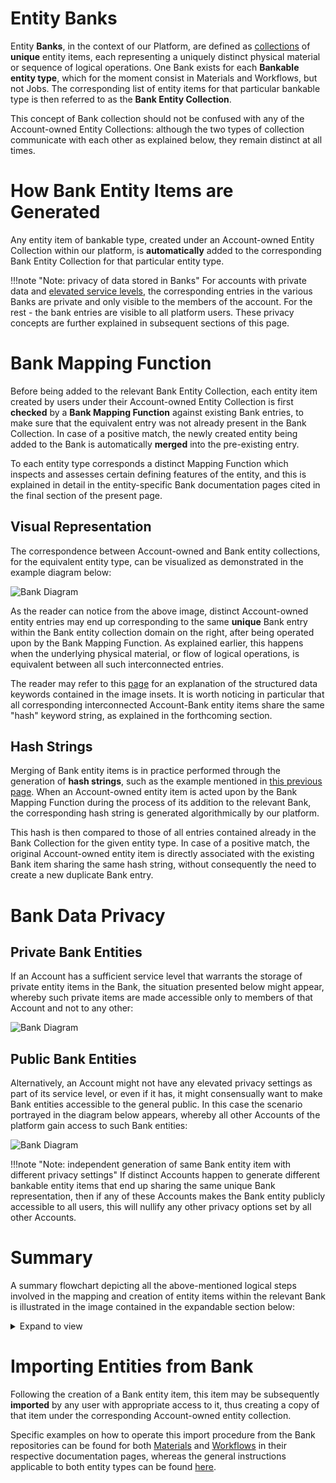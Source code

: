 # Entity Banks

Entity **Banks**, in the context of our Platform, are defined as [collections](/accounts/collections.md) of **unique** entity items, each representing a uniquely distinct physical material or sequence of logical operations. One Bank exists for each **Bankable entity type**, which for the moment consist in Materials and Workflows, but not Jobs. The corresponding list of entity items for that particular bankable type is then referred to  as the **Bank Entity Collection**. 

This concept of Bank collection should not be confused with any of the Account-owned Entity Collections: although the two types of collection communicate with each other as explained below, they remain distinct at all times.


# How Bank Entity Items are Generated

Any entity item of bankable type, created under an Account-owned Entity Collection within our platform, is **automatically** added to the corresponding Bank Entity Collection for that particular entity type. 

!!!note "Note: privacy of data stored in Banks"
    For accounts with private data and  [elevated service levels](/pricing/service-levels.md), the corresponding entries in the various Banks are private and only visible to the members of the account. For the rest - the bank entries are visible to all platform users. These privacy concepts are further explained in subsequent sections of this page. 

# Bank Mapping Function

Before being added to the relevant Bank Entity Collection, each entity item created by users under their Account-owned Entity Collection is first **checked** by a **Bank Mapping Function** against existing Bank entries, to make sure that the equivalent entry was not already present in the Bank Collection. In case of a positive match, the newly created entity being added to the Bank is automatically **merged** into the pre-existing entry.

To each entity type corresponds a distinct Mapping Function which inspects and assesses certain defining features of the entity, and this is explained in detail in the entity-specific Bank documentation pages cited in the final section of the present page. 

## Visual Representation

The correspondence between Account-owned and Bank entity collections, for the equivalent entity type, can be visualized as demonstrated in the example diagram below:

![Bank Diagram](/images/Bank-diagram-Mapping.png "Bank Diagram")

As the reader can notice from the above image, distinct Account-owned entity entries <i class="zmdi zmdi-close-circle-o zmdi-hc-border"></i> may end up corresponding to the same **unique** Bank entry <i class="zmdi zmdi-plus-circle-o zmdi-hc-border"></i> within the Bank entity collection domain on the right, after being operated upon by the Bank Mapping Function. As explained earlier, this happens when the underlying physical material, or flow of logical operations, is equivalent between all such interconnected entries.

The reader may refer to this [page](data.md) for an explanation of the structured data keywords contained in the image insets. It is worth noticing in particular that all corresponding interconnected Account-Bank entity items share the same "hash" keyword string, as explained in the forthcoming section.


## Hash Strings

Merging of Bank entity items is in practice performed through the generation of **hash strings**, such as the example mentioned in [this previous page](data.md). When an Account-owned entity item is acted upon by the Bank Mapping Function during the process of its addition to the relevant Bank, the corresponding hash string is generated algorithmically by our platform. 

This hash is then compared to those of all entries contained already in the Bank Collection for the given entity type. In case of a positive match, the original Account-owned entity item is directly associated with the existing Bank item sharing the same hash string, without consequently the need to create a new duplicate Bank entry.


# Bank Data Privacy

## Private Bank Entities

If an Account has a sufficient service level that warrants the storage of private entity items in the Bank, the situation presented below might appear, whereby such private items are made accessible only to members of that Account and not to any other:

![Bank Diagram](/images/Bank-diagram-Private.png "Bank Diagram")

## Public Bank Entities

Alternatively, an Account might not have any elevated privacy settings as part of its service level, or even if it has, it might consensually want to make Bank entities accessible to the general public. In this case the scenario portrayed in the diagram below appears, whereby all other Accounts of the platform gain access to such Bank entities:

![Bank Diagram](/images/Bank-diagram-Public.png "Bank Diagram")

!!!note "Note: independent generation of same Bank entity item with different privacy settings"
    If distinct Accounts happen to generate different bankable entity items that end up sharing the same unique Bank representation, then if any of these Accounts makes the Bank entity publicly accessible to all users, this will nullify any other privacy options set by all other Accounts. 


# Summary

A summary  flowchart depicting all the above-mentioned  logical steps involved in the mapping and creation of entity items within the relevant Bank is illustrated in the image contained in the expandable section below: 

<details>
  <summary>
     Expand to view
  </summary> 
    
  ![Bank Diagram](/images/Bank-Flowchart.png "Bank Diagram")
  
  </details>
  

# Importing Entities from Bank

Following the creation of a Bank entity item, this item may be subsequently **imported** by any user with appropriate access to it, thus creating a copy of that item under the corresponding Account-owned entity collection.

Specific examples on how to operate this import procedure from the Bank repositories can be found for both [Materials](/materials/bank.md) and [Workflows](/workflows/bank.md) in their respective documentation pages, whereas the general instructions applicable to both entity types can be found [here](actions/copy-bank.md).
